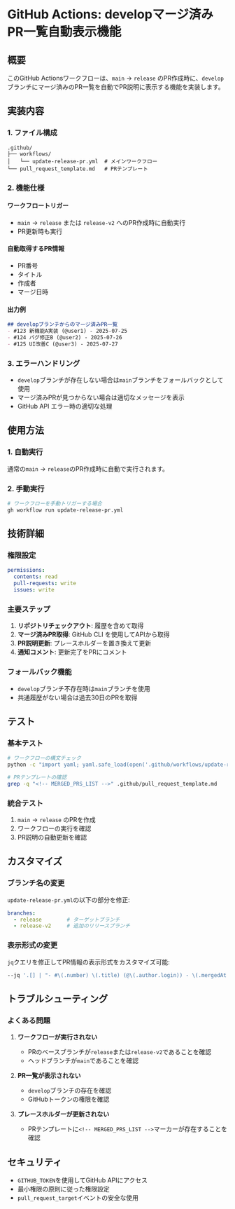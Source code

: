 # GitHub Actions: developマージ済みPR一覧自動表示機能

## 概要

このGitHub Actionsワークフローは、`main` → `release` のPR作成時に、`develop`ブランチにマージ済みのPR一覧を自動でPR説明に表示する機能を実装します。

## 実装内容

### 1. ファイル構成

```
.github/
├── workflows/
│   └── update-release-pr.yml  # メインワークフロー
└── pull_request_template.md   # PRテンプレート
```

### 2. 機能仕様

#### ワークフロートリガー
- `main` → `release` または `release-v2` へのPR作成時に自動実行
- PR更新時も実行

#### 自動取得するPR情報
- PR番号
- タイトル  
- 作成者
- マージ日時

#### 出力例
```markdown
## developブランチからのマージ済みPR一覧
- #123 新機能A実装 (@user1) - 2025-07-25
- #124 バグ修正B (@user2) - 2025-07-26
- #125 UI改善C (@user3) - 2025-07-27
```

### 3. エラーハンドリング

- `develop`ブランチが存在しない場合は`main`ブランチをフォールバックとして使用
- マージ済みPRが見つからない場合は適切なメッセージを表示
- GitHub API エラー時の適切な処理

## 使用方法

### 1. 自動実行
通常の`main` → `release`のPR作成時に自動で実行されます。

### 2. 手動実行
```bash
# ワークフローを手動トリガーする場合
gh workflow run update-release-pr.yml
```

## 技術詳細

### 権限設定
```yaml
permissions:
  contents: read
  pull-requests: write
  issues: write
```

### 主要ステップ
1. **リポジトリチェックアウト**: 履歴を含めて取得
2. **マージ済みPR取得**: GitHub CLI を使用してAPIから取得
3. **PR説明更新**: プレースホルダーを置き換えて更新
4. **通知コメント**: 更新完了をPRにコメント

### フォールバック機能
- `develop`ブランチ不存在時は`main`ブランチを使用
- 共通履歴がない場合は過去30日のPRを取得

## テスト

### 基本テスト
```bash
# ワークフローの構文チェック
python -c "import yaml; yaml.safe_load(open('.github/workflows/update-release-pr.yml'))"

# PRテンプレートの確認
grep -q "<!-- MERGED_PRS_LIST -->" .github/pull_request_template.md
```

### 統合テスト
1. `main` → `release` のPRを作成
2. ワークフローの実行を確認
3. PR説明の自動更新を確認

## カスタマイズ

### ブランチ名の変更
`update-release-pr.yml`の以下の部分を修正:
```yaml
branches:
  - release        # ターゲットブランチ
  - release-v2     # 追加のリリースブランチ
```

### 表示形式の変更
`jq`クエリを修正してPR情報の表示形式をカスタマイズ可能:
```bash
--jq '.[] | "- #\(.number) \(.title) (@\(.author.login)) - \(.mergedAt | strptime("%Y-%m-%dT%H:%M:%SZ") | strftime("%Y-%m-%d"))"'
```

## トラブルシューティング

### よくある問題

1. **ワークフローが実行されない**
   - PRのベースブランチが`release`または`release-v2`であることを確認
   - ヘッドブランチが`main`であることを確認

2. **PR一覧が表示されない** 
   - `develop`ブランチの存在を確認
   - GitHubトークンの権限を確認

3. **プレースホルダーが更新されない**
   - PRテンプレートに`<!-- MERGED_PRS_LIST -->`マーカーが存在することを確認

## セキュリティ

- `GITHUB_TOKEN`を使用してGitHub APIにアクセス
- 最小権限の原則に従った権限設定
- `pull_request_target`イベントの安全な使用